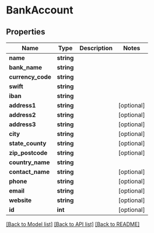 # BankAccount

## Properties
Name | Type | Description | Notes
------------ | ------------- | ------------- | -------------
**name** | **string** |  | 
**bank_name** | **string** |  | 
**currency_code** | **string** |  | 
**swift** | **string** |  | 
**iban** | **string** |  | 
**address1** | **string** |  | [optional] 
**address2** | **string** |  | [optional] 
**address3** | **string** |  | [optional] 
**city** | **string** |  | [optional] 
**state_county** | **string** |  | [optional] 
**zip_postcode** | **string** |  | [optional] 
**country_name** | **string** |  | 
**contact_name** | **string** |  | [optional] 
**phone** | **string** |  | [optional] 
**email** | **string** |  | [optional] 
**website** | **string** |  | [optional] 
**id** | **int** |  | [optional] 

[[Back to Model list]](../README.md#documentation-for-models) [[Back to API list]](../README.md#documentation-for-api-endpoints) [[Back to README]](../README.md)


